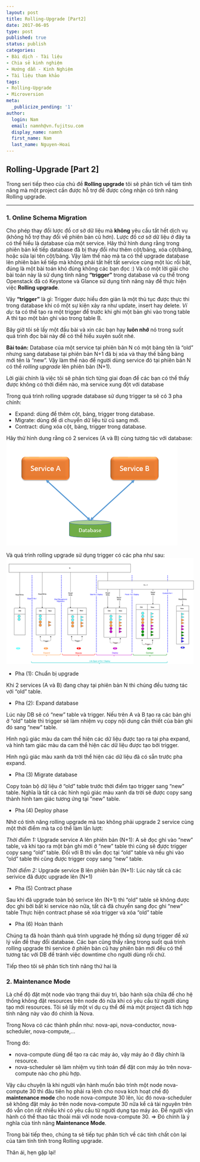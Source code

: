 ```yaml
---
layout: post
title: Rolling-Upgrade [Part2]
date: 2017-06-05
type: post
published: true
status: publish
categories:
- Bài dịch - Tài liệu
- Chia sẻ kinh nghiệm
- Hướng dẫn - Kinh Nghiệm
- Tài liệu tham khảo
tags:
- Rolling-Upgrade
- Microversion
meta:
  _publicize_pending: '1'
author:
  login: Nam
  email: namnh@vn.fujitsu.com
  display_name: namnh
  first_name: Nam
  last_name: Nguyen-Hoai
---
```

## Rolling-Upgrade [Part 2]

Trong seri tiếp theo của chủ đề **Rolling upgrade** tôi sẽ phân tích về tám tính năng mà một project cần được hỗ trợ để được công nhận có tính năng Rolling upgrade.

--------------------------------
 
### 1. Online Schema Migration 
Cho phép thay đổi lược đồ cơ sở dữ liệu mà **không** yêu cầu tắt hết dịch vụ (không hỗ trợ thay đổi về phiên bản cũ hơn).
Lược đồ cơ sở dữ liệu ở đây ta có thể hiểu là database của một service. Hãy thử hình dung rằng trong phiên bản kế tiếp database đã bị thay đổi như thêm cột/bảng, xóa cột/bảng, hoặc sửa lại tên cột/bảng. Vậy làm thế nào mà ta có thể upgrade database lên phiên bản kế tiếp mà không phải tắt hết tất service cùng một lúc rồi bật, đúng là một bài toán khó đúng không các bạn đọc :) Và có một lời giải cho bài toán này là sử dụng tính năng **“trigger”** trong database và cụ thể trong Openstack đã có Keystone và Glance sử dụng tính năng này để thực hiện việc **Rolling upgrade**. 

Vậy **“trigger”** là gì: Trigger được hiểu đơn giản là một thủ tục được thực thi trong database khi có một sự kiện xảy ra như update, insert hay delete.
*Ví dụ*: ta có thể tạo ra một trigger để trước khi ghi một bản ghi vào trong table A thì tạo một bản ghi vào trong table B.

Bây giờ tôi sẽ lấy một đầu bài và xin các bạn hay **luôn nhớ** nó trong suốt quá trình đọc bài này để có thể hiểu xuyên suốt nhé.

**Bài toán:** Database của một service tại phiên bản N có một bảng tên là “old” nhưng sang database tại phiên bản N+1 đã bị xóa và thay thế bằng bảng mới tên là “new”. Vậy làm thế nào để người dùng service đó tại phiên bản N có thể *rolling upgrade* lên phiên bản (N+1).
 
Lời giải chính là việc tôi sẽ phân tích từng giai đoạn để các bạn có thể thấy được không có thời điểm nào, mà service xung đột với database

Trong quá trình rolling upgrade database sử dụng trigger ta sẽ có 3 pha chính:
- Expand: dùng để thêm cột, bảng, trigger trong database.
- Migrate: dùng để di chuyển dữ liệu từ cũ sang mới.
- Contract: dùng xóa cột, bảng, trigger trong database.

Hãy thử hình dung rằng có 2 services (A và B) cùng tương tác với database:
![image1](images/two_services.png)

Và quá trình rolling upgrade sử dụng trigger có các pha như sau: 
![image2](images/rolling_upgrade_part_2.png)

- Pha (1): Chuẩn bị upgrade

Khi 2 services (A và B) đang chạy tại phiên bản N thì chúng đều tương tác với “old” table.

- Pha (2): Expand database

Lúc này DB sẽ có “new” table và trigger. Nếu trên A và B tạo ra các bản ghi ở “old” table thì trigger sẽ làm nhiệm vụ copy nội dung cần thiết của bản ghi đó sang “new” table. 

Hình ngũ giác màu da cam thể hiện các dữ liệu được tạo ra tại pha expand, và hình tam giác màu da cam thể hiện các dữ liệu được tạo bởi trigger.

Hình ngũ giác màu xanh da trời thể hiện các dữ liệu đã có sẵn trước pha expand.

- Pha (3) Migrate database

Copy toàn bộ dữ liệu ở “old” table trước thời điểm tạo trigger sang “new” table. Nghĩa là tất cả các hình ngũ giác màu xanh da trời sẽ được copy sang thành hình tam giác tương ứng tại "new" table.

- Pha (4) Deploy phase

Nhờ có tính năng rolling upgrade mà tao không phải upgrade 2 service cùng một thời điểm mà ta có thể làm lần lượt:
 
*Thời điểm 1:* Upgrade service A lên phiên bản (N+1):
A sẽ đọc ghi vào “new” table, và khi tạo ra một bản ghi mới ở “new” table thì cũng sẽ được trigger copy sang “old” table.
Đối với B thì vẫn đọc tại “old” table và nếu ghi vào “old” table thì cũng được trigger copy sang “new” table.
 
*Thời điểm 2:* Upgrade service B lên phiên bản (N+1):
Lúc này tất cả các serivice đã được upgrade lên (N+1)
 
- Pha (5) Contract phase

Sau khi đã upgrade toàn bộ serivce lên (N+1) thì “old” table sẽ không được đọc ghi bởi bất kì service nào nữa, tất cả đã chuyển sang đọc ghi “new” table
Thực hiện contract phase sẽ xóa trigger và xóa “old” table
 
- Pha (6) Hoàn thành

Chúng ta đã hoàn thành quá trình upgrade hệ thống sử dụng trigger để xử lý vấn đề thay đổi database. Các bạn cũng thấy rằng trong suốt quá trình rolling upgrade thì service ở phiên bản cũ hay phiên bản mới đều có thể tương tác với DB để tránh việc downtime cho người dùng rồi chứ.
 
Tiếp theo tôi sẽ phân tích tính năng thứ hai là

### 2. Maintenance Mode
Là chế độ đặt một node vào trạng thái duy trì, bảo hành sửa chữa để cho hệ thống không đặt resources trên node đó nữa khi có yêu cầu từ người dùng tạo mới resources. Tôi sẽ lấy một ví dụ cụ thể để mà một project đã tích hợp tính năng này vào đó chính là Nova.

Trong Nova có các thành phần như: nova-api, nova-conductor, nova-scheduler, nova-compute,...

Trong đó: 
- nova-compute dùng để tạo ra các máy ảo, vậy máy ảo ở đây chính là resource.
- nova-scheduler sẽ làm nhiệm vụ tính toán để đặt con máy ảo trên nova-compute nào cho phù hợp. 

Vậy câu chuyện là khi người vận hành muốn bảo trình một node nova-compute 30 thì đâu tiên họ phải ra lệnh cho nova kích hoạt chế độ **maintenance mode** cho node nova-compute 30 lên, lúc đó nova-scheduler sẽ không đặt máy ảo trên node nova-compute 30 nữa kể cả tài nguyên trên đó vẫn còn rất nhiều khi có yêu cầu từ người dụng tạo máy ảo. Để người vận hành có thể thao tác thoải mái với node nova-compute 30.
=> Đó chính là ý nghĩa của tính năng **Maintenance Mode**.

Trong bài tiếp theo, chúng ta sẽ tiếp tục phân tích về các tính chất còn lại của tám tính tính trong Rolling upgrade.

Thân ái, hẹn gặp lại!
